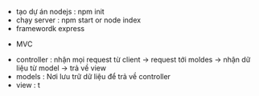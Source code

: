 - tạo dự án nodejs : npm init
- chạy server : npm start or node index
- framewordk express

* MVC

- controller : nhận mọi request từ client -> request tới moldes -> nhận dữ liệu từ model -> trả về view
- models : Nơi lưu trữ dữ liệu để trả về controller
- view : t
